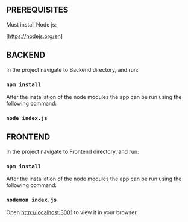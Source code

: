 ## PREREQUISITES

Must install Node js:

[https://nodejs.org/en]


## BACKEND

In the project navigate to Backend directory, and run:

### `npm install`

After the installation of the node modules the app can be run using the following command:

### `node index.js`



## FRONTEND

In the project navigate to Frontend directory, and run:

### `npm install`

After the installation of the node modules the app can be run using the following command:

### `nodemon index.js`

Open [http://localhost:3001](http://localhost:3001) to view it in your browser.
